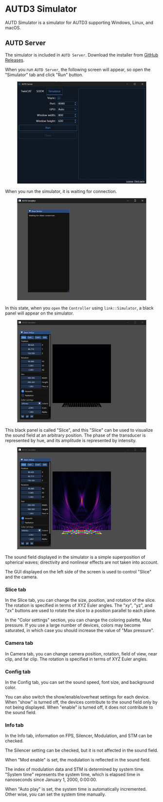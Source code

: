 # AUTD3 Simulator

AUTD Simulator is a simulator for AUTD3 supporting Windows, Linux, and macOS.

## AUTD Server

The simulator is included in `AUTD Server`.
Download the installer from [GitHub Releases](https://github.com/shinolab/autd3-server/releases).

When you run `AUTD Server`, the following screen will appear, so open the "Simulator" tab and click "Run" button.

<figure>
  <img src="../../fig/Users_Manual/autdserver_simulator.jpg"/>
</figure>

When you run the simulator, it is waiting for connection.

<figure>
  <img src="../../fig/sim_waiting.jpg"/>
</figure>

In this state, when you `open` the `Controller` using `link::Simulator`, a black panel will appear on the simulator.

<figure>
  <img src="../../fig/sim_init.jpg"/>
</figure>

This black panel is called "Slice", and this "Slice" can be used to visualize the sound field at an arbitrary position.
The phase of the transducer is represented by hue, and its amplitude is represented by intensity.

<figure>
  <img src="../../fig/sim_focus.jpg"/>
</figure>

The sound field displayed in the simulator is a simple superposition of spherical waves; directivity and nonlinear effects are not taken into account.

The GUI displayed on the left side of the screen is used to control "Slice" and the camera.

### Slice tab

In the Slice tab, you can change the size, position, and rotation of the slice.
The rotation is specified in terms of XYZ Euler angles.
The "xy", "yz", and "zx" buttons are used to rotate the slice to a position parallel to each plane.

In the "Color settings" section, you can change the coloring palette, Max pressure.
If you use a large number of devices, colors may become saturated, in which case you should increase the value of "Max pressure".

### Camera tab

In Camera tab, you can change camera position, rotation, field of view, near clip, and far clip.
The rotation is specified in terms of XYZ Euler angles.

### Config tab

In the Config tab, you can set the sound speed, font size, and background color.

You can also switch the show/enable/overheat settings for each device.
When "show" is turned off, the devices contribute to the sound field only by not being displayed.
When "enable" is turned off, it does not contribute to the sound field.

### Info tab

In the Info tab, information on FPS, Silencer, Modulation, and STM can be checked.

The Silencer setting can be checked, but it is not affected in the sound field.

When "Mod enable" is set, the modulation is reflected in the sound field.

The index of modulation data and STM is determined by system time.
"System time" represents the system time, which is elapsed time in nanoseconds since January 1, 2000, 0:00:00.

When "Auto play" is set, the system time is automatically incremented.
Other wise, you can set the system time manually.
